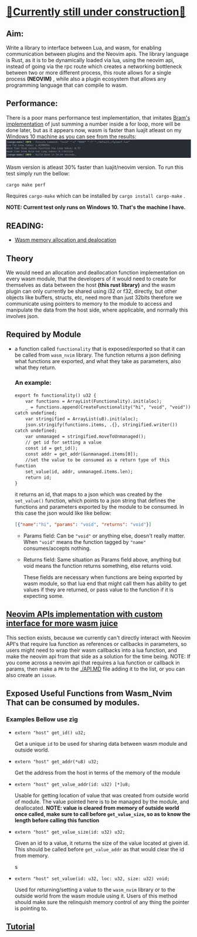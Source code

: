 # <u>:construction:Currently still under construction:construction:</u>

## Aim:

Write a library to interface between Lua, and wasm, for enabling communication between plugins and the Neovim apis. The library language is Rust, as it is to be dynamically loaded via lua, using the neovim api, instead of going via the rpc route which creates a networking bottleneck between two or more different process, this route allows for a single process **(NEOVIM)** , while also a plugin ecosystem that allows any programming language that can compile to wasm.

## Performance:

There is a poor mans performance test implementation, that imitates [Bram's implementation](https://github.com/vim/vim/blob/master/README_VIM9.md) of just summing a number inside a for loop, more will be done later, but as it appears now, wasm is faster than luajit atleast on my Windows 10 machine as you can see from the results:
![1690628636000](./imgs/1690628636000.png)

Wasm version is atleast 30% faster than luajit/neovim version.
To run this test simply run the bellow:

```sh
cargo make perf
```

Requires `cargo-make` which can be installed by `cargo install cargo-make` .

**NOTE: Current test only runs on Windows 10. That's the machine I have.**

## READING:

 - [Wasm memory allocation and dealocation](https://radu-matei.com/blog/practical-guide-to-wasm-memory/)



## Theory

We would need an allocation and deallocation function implementation on every wasm module, that the developers of it would need to create for themselves as data between the host **(this rust library)** and the wasm plugin can only currently be shared using i32 or f32, directly, but other objects like buffers, structs, etc, need more than just 32bits therefore we communicate using pointers to memory to the module to access and manipulate the data from the host side, where applicable, and normally this involves json.

## Required by Module

- a function called `functionality` that is exposed/exported so that it can be called from `wasm_nvim` library. The function returns a json defining what functions are exported, and what they take as parameters, also what they return. 

  ### An example:

  ```zig
  export fn functionality() u32 {
      var functions = ArrayList(Functionality).init(aloc);
      _ = functions.append(CreateFunctionality("hi", "void", "void")) catch undefined;
      var stringified = ArrayList(u8).init(aloc);
      json.stringify(functions.items, .{}, stringified.writer()) catch undefined;
      var unmanaged = stringified.moveToUnmanaged();
      // get id for setting a value
      const id = get_id();
      const addr = get_addr(&unmanaged.items[0]);
      //set the value to be consumed as a return type of this function
      set_value(id, addr, unmanaged.items.len);
      return id;
  }
  
  ```

  it returns an id, that maps to a json which was created by the `set_value()` function, which points to a json string that defines the functions and parameters exported by the module to be consumed. In this case the json would like like bellow:

  ```json
  [{"name":"hi", "params": "void", "returns": "void"}]
  ```

  - Params field: Can be `"void"` or anything else, doesn't really matter. When `"void"` means the function tagged by `"name"` consumes/accepts nothing.

  - Returns field: Same situation as Params field above, anything but void means the function returns something, else returns void.


    These fields are necessary when functions are being exported by wasm module, so that lua end that might call them has ability to get values if they are returned, or pass value to the function if it is expecting some.

## [Neovim APIs implementation with custom interface for more wasm juice](./API.md)

This section exists, because we currently can't directly interact with Neovim API's that require lua function as references or callbacks in parameters, so users might need to wrap their wasm callbacks into a lua function, and make the neovim api from that side as a solution for the time being.
NOTE: If you come across a neovim api that requires a lua function or callback in params, then make a `PR` to the [./API.MD](./API.md) file adding it to the list, or you can also create an `issue`.



## Exposed Useful Functions from Wasm_Nvim That can be consumed by modules.

### Examples Bellow use zig

- ```zig
  extern "host" get_id() u32;
  ```

  Get a unique `id` to be used for sharing data between wasm module and outside world.

- ```zig
  extern "host" get_addr(*u8) u32;
  ```

  Get the address from the host in terms of the memory of the module

- ```zig
  extern "host" get_value_addr(id: u32) [*]u8;
  ```

  Usable for getting location of value that was created from outside world of module. The value pointed here is to be managed by the module, and deallocated.
  **NOTE: value is cleared from memory of outside world once called, make sure to call before `get_value_size`, so as to know the length before calling this function**

- ```zig
  extern "host" get_value_size(id: u32) u32;
  ```

  Given an id to a value, it returns the size of the value located at given id. This should be called before `get_value_addr` as that would clear the id from memory.

  s

- ```zig
  extern "host" set_value(id: u32, loc: u32, size: u32) void;
  ```

  Used for returning/setting a value to the `wasm_nvim` library or to the outside world from the wasm module using it. Users of this method should make sure the relinquish memory control of any thing the pointer is pointing to.

## [Tutorial](./TUTORIAL.md)